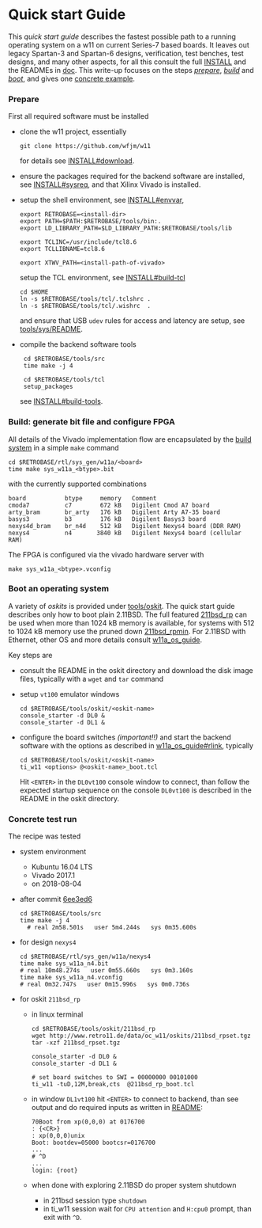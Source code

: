 # Quick start Guide

This _quick start guide_ describes the fastest possible path to a running
operating system on a w11 on current Series-7 based boards. It leaves out
legacy Spartan-3 and Spartan-6 designs, verification, test benches, test
designs, and many other aspects, for all this consult the full
[INSTALL](INSTALL.md) and the READMEs in [doc](.). This write-up
focuses on the steps _[prepare](#user-content-prepare)_,
_[build](#user-content-build)_ and _[boot](#user-content-boot)_,
and gives one [concrete example](#user-content-tested).

### <a id="prepare">Prepare</a>

First all required software must be installed
- clone the w11 project, essentially

      git clone https://github.com/wfjm/w11

  for details see [INSTALL#download](INSTALL.md#user-content-download).

- ensure the packages required for the backend software are installed,
  see [INSTALL#sysreq](INSTALL.md#user-content-sysreq), and that
  Xilinx Vivado is installed.

- setup the shell environment,
  see [INSTALL#envvar](INSTALL.md#user-content-envvar),
  
      export RETROBASE=<install-dir>
      export PATH=$PATH:$RETROBASE/tools/bin:.
      export LD_LIBRARY_PATH=$LD_LIBRARY_PATH:$RETROBASE/tools/lib
      
      export TCLINC=/usr/include/tcl8.6
      export TCLLIBNAME=tcl8.6

      export XTWV_PATH=<install-path-of-vivado>

  setup the TCL environment,
  see [INSTALL#build-tcl](INSTALL.md#user-content-build-tcl)

      cd $HOME
      ln -s $RETROBASE/tools/tcl/.tclshrc .
      ln -s $RETROBASE/tools/tcl/.wishrc  .

   and ensure that USB `udev` rules for access and latency are setup,
   see [tools/sys/README](../tools/sys/README.md).
  
- compile the backend software tools

       cd $RETROBASE/tools/src
       time make -j 4

       cd $RETROBASE/tools/tcl
       setup_packages

  see [INSTALL#build-tools](INSTALL.md#user-content-build-tools).

### <a id="build">Build: generate bit file and configure FPGA</a>

All details of the Vivado implementation flow are encapsulated by the
[build system](README_buildsystem_Vivado.md) in a simple `make` command

    cd $RETROBASE/rtl/sys_gen/w11a/<board>
    time make sys_w11a_<btype>.bit

with the currently supported combinations

    board           btype     memory   Comment
    cmoda7          c7        672 kB   Digilent Cmod A7 board
    arty_bram       br_arty   176 kB   Digilent Arty A7-35 board
    basys3          b3        176 kB   Digilent Basys3 board
    nexys4d_bram    br_n4d    512 kB   Digilent Nexys4 board (DDR RAM)
    nexys4          n4       3840 kB   Digilent Nexys4 board (cellular RAM)

The FPGA is configured via the vivado hardware server with

    make sys_w11a_<btype>.vconfig

### <a id="boot">Boot an operating system</a>

A variety of _oskits_ is provided under [tools/oskit](../tools/oskit).
The quick start guide describes only how to boot plain 2.11BSD. The
full featured [211bsd_rp](../tools/oskit/211bsd_rp/README.md) can be
used when more than 1024 kB memory is available, for systems with 512 to
1024 kB memory use the pruned down
[211bsd_rpmin](../tools/oskit/211bsd_rpmin/README.md).
For 2.11BSD with Ethernet, other OS and more details consult
[w11a_os_guide](w11a_os_guide.md).

Key steps are
- consult the README in the oskit directory and download the disk image files,
  typically with a `wget` and `tar` command
  
- setup `vt100` emulator windows

      cd $RETROBASE/tools/oskit/<oskit-name>
      console_starter -d DL0 &
      console_starter -d DL1 &

- configure the board switches _(important!!)_ and start the backend software
  with the options as described in
  [w11a_os_guide#rlink](w11a_os_guide.md#user-content-rlink), typically

      cd $RETROBASE/tools/oskit/<oskit-name>
      ti_w11 <options> @<oskit-name>_boot.tcl

  Hit `<ENTER>` in the `DL0vt100` console window to connect, than follow
  the expected startup sequence on the console `DL0vt100` is described in the
  README in the oskit directory.

### <a id="tested">Concrete test run</a>
The recipe was tested
- system environment
  - Kubuntu 16.04 LTS
  - Vivado 2017.1
  - on 2018-08-04

- after commit [6ee3ed6](https://github.com/wfjm/w11/commit/6ee3ed6)

      cd $RETROBASE/tools/src
      time make -j 4
        # real 2m58.501s   user 5m4.244s   sys 0m35.600s

- for design `nexys4`
      
      cd $RETROBASE/rtl/sys_gen/w11a/nexys4
      time make sys_w11a_n4.bit
      # real 10m48.274s   user 0m55.660s   sys 0m3.160s
      time make sys_w11a_n4.vconfig
      # real 0m32.747s   user 0m15.996s   sys 0m0.736s
      
- for oskit `211bsd_rp`
  - in linux terminal
  
        cd $RETROBASE/tools/oskit/211bsd_rp
        wget http://www.retro11.de/data/oc_w11/oskits/211bsd_rpset.tgz
        tar -xzf 211bsd_rpset.tgz

        console_starter -d DL0 &
        console_starter -d DL1 &

        # set board switches to SWI = 00000000 00101000
        ti_w11 -tuD,12M,break,cts  @211bsd_rp_boot.tcl

  - in window `DL1vt100` hit `<ENTER>` to connect to backend, than see output and do required inputs as written in [README](../tools/oskit/211bsd_rp/README.md):
  
        70Boot from xp(0,0,0) at 0176700
        : {<CR>}
        : xp(0,0,0)unix
        Boot: bootdev=05000 bootcsr=0176700
        ...
        # ^D
        ...
        login: {root}

  - when done with exploring 2.11BSD do proper system shutdown
    - in 211bsd session type `shutdown`
    - in ti_w11 session wait for `CPU attention` and `H:cpu0` prompt,
      than exit with `^D`.
